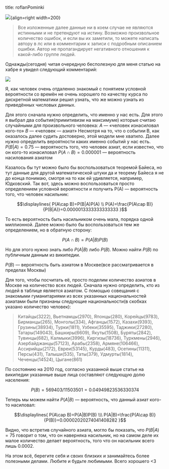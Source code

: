 title: roflanPominki

![](/static/img/DJabYpoHZKU.jpg){align=right width=200}

> Все изложенные далее данные ни в коем случае не являются истинными и не претендуют на истину. Возможно произвольное количество ошибок, и если вы их заметили, то можете написать автору в лс или в комментарии к записи с подробным описанием ошибки. Автор не пропагандирует негативного отношения к какой-либо группе людей.

Однажды(сегодня) читая очередную бесполезную для меня статью на хабре я увидел следующий комментарий:

![](/static/img/qBjdPlwkzqA.jpg)

Я, как человек очень отдаленно знакомый с понятием условной вероятности со времён не очень хорошего по качеству курса по дискретной математики решил узнать, что же можно узнать из приведённых числовых данных.

Для этого сначала нужно определить, что именно у нас есть. Для этого я выбрал два события(примитивизм на максимуме) которые считаю случайными для произвольного человека:
$A$ — «человек изнасиловал кого-то»
$B$ — «человек — азиат»
Несмотря на то, что о событии B, как оказалось далее судить достоверно, этой модели мне хватило. Далее нужно определить вероятности каких именно событий у нас есть.
$P(B | A) = 0.75$ — вероятность того, что человек азиат, если известно, что он кого-то изнасиловал
$P(A \cap B) = 0.000001$ — вероятность насилования азиатом

Казалось бы тут можно было бы воспользоваться теоремой Байеса, но тут данные для другой математической штуки да и теорему Байеса я не до конца понимаю, смотря на то как ей удивляется, например, Юдковский. Так вот, здесь можно воспользоваться просто определением условной вероятности и получить
P(A) — вероятность того, что человек насильник:

$$\displaylines{
P(A\cap B)=P(B|A)P(A) \\
P(A)=\frac{P(A\cap B)}{P(B|A)}=0.0000013333333333333
}$$

То есть вероятность быть насильником очень мала, порядка одной миллионной. Далее можно было бы воспользоваться тем же определением, но в обратную сторону:

$$
P(A \cap B) = P(A | B) P(B)
$$

Но для этого нужно знать либо $P(A | B)$ либо $P(B)$. Можно найти $P(B)$ по публичным данным из википедии.

$P(B)$ — вероятность быть азиатом в Москве(все рассматривается в пределах Москвы)

Для того, чтобы посчитать её, просто поделим количество азиатов в Москве на количество всех людей. Сначала нужно определить, кто из людей в таблице является азиатом. С помощью совещания с знакомыми гуманитариями из всех указанных национальностей азиатами были признаны следующие национальности(в скобках указано количество человек):

> Китайцы(3222), Вьетнамцы(2970), Японцы(280), Корейцы(9783), Бирманцы(265), Монголы(334), Афганцы(1572), Казахи(9393), Грузины(38934), Турки(1811), Узбеки(35595), Таджики(27280), Татары(149043), Башкиры(6609), Якуты(1508), Буряты(2842), Тувинцы(682), Калмыки(3996), Киргизы(18736), Туркмены(2946), Азербайджанцы(57123), Арабы(2358), Армяне(106466), Ассирийцы(2172), Евреи(53145), Курды(483), Осетины(11311), Персы(431), Талыши(535), Таты(379), Удмурты(1814), Чеченцы(14524), Цыгане(861)

По состоянию на 2010 год, согласно указанной выше статье на википедии указанные выше лица составляют следующую долю населения:

$$
P(B) = 569403 / 11503501 = 0.04949823536330374
$$

Теперь мы можем найти $P(A | B)$ — вероятность, что данный азиат кого-то насиловал:

$$\displaylines{
P(A\cap B)=P(A|B)P(B) \\\
P(A|B)=\frac{P(A\cap B)}{P(B)}=0.00002020274041408282
}$$

Видно, что встретив случайного азиата, могло бы показать, что $P(B | A) = 75%$ говорит о том, что он наверняка насильник, но на самом деле их малое количество делает вероятность, того что он насильник всего лишь $0.0002%$.

На этом всё, берегите себя и своих близких и занимайтесь более полезными делами. Любите и будьте любимыми. Всего хорошего <3

